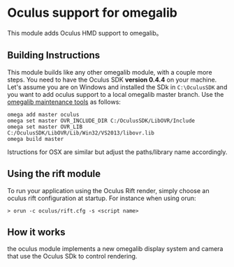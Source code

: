 # Oculus support for omegalib
This module adds Oculus HMD support to omegalib。

## Building Instructions
This module builds like any other omegalib module, with a couple more steps. You need to have the Oculus SDK **version 0.4.4** on your machine. Let's assume you are on Windows and
installed the SDk in `C:\OculusSDK` and you want to 
add oculus support to a local omegalib master branch. Use the [omegalib maintenance tools](https://github.com/uic-evl/omegalib/wiki/MaintenanceTools) as follows:
```
omega add master oculus
omega set master OVR_INCLUDE_DIR C:/OculusSDK/LibOVR/Include
omega set master OVR_LIB C:/OculusSDK/LibOVR/Lib/Win32/VS2013/libovr.lib
omega build master
```
Istructions for OSX are similar but adjust the paths/library name accordingly.

## Using the rift module
To run your application using the Oculus Rift render, simply choose an oculus rift configuration at startup. For instance when using orun:
```
> orun -c oculus/rift.cfg -s <script name>
```	

## How it works
the oculus module implements a new omegalib display system and camera that use the Oculus SDk to control
rendering. 
